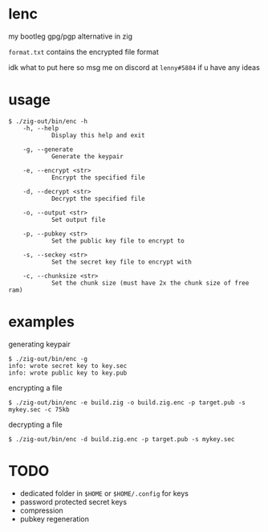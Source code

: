 # lenc
my bootleg gpg/pgp alternative in zig

`format.txt` contains the encrypted file format

idk what to put here so msg me on discord at `lenny#5884` if u have any ideas

# usage
```
$ ./zig-out/bin/enc -h
    -h, --help
            Display this help and exit

    -g, --generate
            Generate the keypair

    -e, --encrypt <str>
            Encrypt the specified file

    -d, --decrypt <str>
            Decrypt the specified file

    -o, --output <str>
            Set output file

    -p, --pubkey <str>
            Set the public key file to encrypt to

    -s, --seckey <str>
            Set the secret key file to encrypt with

    -c, --chunksize <str>
            Set the chunk size (must have 2x the chunk size of free ram)
```

# examples
generating keypair
```
$ ./zig-out/bin/enc -g
info: wrote secret key to key.sec
info: wrote public key to key.pub
```
encrypting a file
```
$ ./zig-out/bin/enc -e build.zig -o build.zig.enc -p target.pub -s mykey.sec -c 75kb
```
decrypting a file
```
$ ./zig-out/bin/enc -d build.zig.enc -p target.pub -s mykey.sec
```
# TODO
- dedicated folder in `$HOME` or `$HOME/.config` for keys
- password protected secret keys
- compression
- pubkey regeneration
